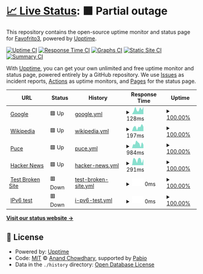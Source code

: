 # [📈 Live Status](https://Favofrito3.github.io/Practicas): <!--live status--> **🟧 Partial outage**

This repository contains the open-source uptime monitor and status page for [Favofrito3](https://Favofrito3.github.io/Practicas), powered by [Upptime](https://github.com/upptime/upptime).

[![Uptime CI](https://github.com/Favofrito3/Practicas/workflows/Uptime%20CI/badge.svg)](https://github.com/Favofrito3/Practicas/actions?query=workflow%3A%22Uptime+CI%22)
[![Response Time CI](https://github.com/Favofrito3/Practicas/workflows/Response%20Time%20CI/badge.svg)](https://github.com/Favofrito3/Practicas/actions?query=workflow%3A%22Response+Time+CI%22)
[![Graphs CI](https://github.com/Favofrito3/Practicas/workflows/Graphs%20CI/badge.svg)](https://github.com/Favofrito3/Practicas/actions?query=workflow%3A%22Graphs+CI%22)
[![Static Site CI](https://github.com/Favofrito3/Practicas/workflows/Static%20Site%20CI/badge.svg)](https://github.com/Favofrito3/Practicas/actions?query=workflow%3A%22Static+Site+CI%22)
[![Summary CI](https://github.com/Favofrito3/Practicas/workflows/Summary%20CI/badge.svg)](https://github.com/Favofrito3/Practicas/actions?query=workflow%3A%22Summary+CI%22)

With [Upptime](https://upptime.js.org), you can get your own unlimited and free uptime monitor and status page, powered entirely by a GitHub repository. We use [Issues](https://github.com/Favofrito3/Practicas/issues) as incident reports, [Actions](https://github.com/Favofrito3/Practicas/actions) as uptime monitors, and [Pages](https://Favofrito3.github.io/Practicas) for the status page.

<!--start: status pages-->
<!-- This summary is generated by Upptime (https://github.com/upptime/upptime) -->
<!-- Do not edit this manually, your changes will be overwritten -->
<!-- prettier-ignore -->
| URL | Status | History | Response Time | Uptime |
| --- | ------ | ------- | ------------- | ------ |
| <img alt="" src="https://icons.duckduckgo.com/ip3/www.google.com.ico" height="13"> [Google](https://www.google.com) | 🟩 Up | [google.yml](https://github.com/Favofrito3/Practicas/commits/HEAD/history/google.yml) | <details><summary><img alt="Response time graph" src="./graphs/google/response-time-week.png" height="20"> 128ms</summary><br><a href="https://Favofrito3.github.io/Practicas/history/google"><img alt="Response time 133" src="https://img.shields.io/endpoint?url=https%3A%2F%2Fraw.githubusercontent.com%2FFavofrito3%2FPracticas%2FHEAD%2Fapi%2Fgoogle%2Fresponse-time.json"></a><br><a href="https://Favofrito3.github.io/Practicas/history/google"><img alt="24-hour response time 79" src="https://img.shields.io/endpoint?url=https%3A%2F%2Fraw.githubusercontent.com%2FFavofrito3%2FPracticas%2FHEAD%2Fapi%2Fgoogle%2Fresponse-time-day.json"></a><br><a href="https://Favofrito3.github.io/Practicas/history/google"><img alt="7-day response time 128" src="https://img.shields.io/endpoint?url=https%3A%2F%2Fraw.githubusercontent.com%2FFavofrito3%2FPracticas%2FHEAD%2Fapi%2Fgoogle%2Fresponse-time-week.json"></a><br><a href="https://Favofrito3.github.io/Practicas/history/google"><img alt="30-day response time 133" src="https://img.shields.io/endpoint?url=https%3A%2F%2Fraw.githubusercontent.com%2FFavofrito3%2FPracticas%2FHEAD%2Fapi%2Fgoogle%2Fresponse-time-month.json"></a><br><a href="https://Favofrito3.github.io/Practicas/history/google"><img alt="1-year response time 133" src="https://img.shields.io/endpoint?url=https%3A%2F%2Fraw.githubusercontent.com%2FFavofrito3%2FPracticas%2FHEAD%2Fapi%2Fgoogle%2Fresponse-time-year.json"></a></details> | <details><summary><a href="https://Favofrito3.github.io/Practicas/history/google">100.00%</a></summary><a href="https://Favofrito3.github.io/Practicas/history/google"><img alt="All-time uptime 100.00%" src="https://img.shields.io/endpoint?url=https%3A%2F%2Fraw.githubusercontent.com%2FFavofrito3%2FPracticas%2FHEAD%2Fapi%2Fgoogle%2Fuptime.json"></a><br><a href="https://Favofrito3.github.io/Practicas/history/google"><img alt="24-hour uptime 100.00%" src="https://img.shields.io/endpoint?url=https%3A%2F%2Fraw.githubusercontent.com%2FFavofrito3%2FPracticas%2FHEAD%2Fapi%2Fgoogle%2Fuptime-day.json"></a><br><a href="https://Favofrito3.github.io/Practicas/history/google"><img alt="7-day uptime 100.00%" src="https://img.shields.io/endpoint?url=https%3A%2F%2Fraw.githubusercontent.com%2FFavofrito3%2FPracticas%2FHEAD%2Fapi%2Fgoogle%2Fuptime-week.json"></a><br><a href="https://Favofrito3.github.io/Practicas/history/google"><img alt="30-day uptime 100.00%" src="https://img.shields.io/endpoint?url=https%3A%2F%2Fraw.githubusercontent.com%2FFavofrito3%2FPracticas%2FHEAD%2Fapi%2Fgoogle%2Fuptime-month.json"></a><br><a href="https://Favofrito3.github.io/Practicas/history/google"><img alt="1-year uptime 100.00%" src="https://img.shields.io/endpoint?url=https%3A%2F%2Fraw.githubusercontent.com%2FFavofrito3%2FPracticas%2FHEAD%2Fapi%2Fgoogle%2Fuptime-year.json"></a></details>
| <img alt="" src="https://icons.duckduckgo.com/ip3/en.wikipedia.org.ico" height="13"> [Wikipedia](https://en.wikipedia.org) | 🟩 Up | [wikipedia.yml](https://github.com/Favofrito3/Practicas/commits/HEAD/history/wikipedia.yml) | <details><summary><img alt="Response time graph" src="./graphs/wikipedia/response-time-week.png" height="20"> 197ms</summary><br><a href="https://Favofrito3.github.io/Practicas/history/wikipedia"><img alt="Response time 217" src="https://img.shields.io/endpoint?url=https%3A%2F%2Fraw.githubusercontent.com%2FFavofrito3%2FPracticas%2FHEAD%2Fapi%2Fwikipedia%2Fresponse-time.json"></a><br><a href="https://Favofrito3.github.io/Practicas/history/wikipedia"><img alt="24-hour response time 220" src="https://img.shields.io/endpoint?url=https%3A%2F%2Fraw.githubusercontent.com%2FFavofrito3%2FPracticas%2FHEAD%2Fapi%2Fwikipedia%2Fresponse-time-day.json"></a><br><a href="https://Favofrito3.github.io/Practicas/history/wikipedia"><img alt="7-day response time 197" src="https://img.shields.io/endpoint?url=https%3A%2F%2Fraw.githubusercontent.com%2FFavofrito3%2FPracticas%2FHEAD%2Fapi%2Fwikipedia%2Fresponse-time-week.json"></a><br><a href="https://Favofrito3.github.io/Practicas/history/wikipedia"><img alt="30-day response time 217" src="https://img.shields.io/endpoint?url=https%3A%2F%2Fraw.githubusercontent.com%2FFavofrito3%2FPracticas%2FHEAD%2Fapi%2Fwikipedia%2Fresponse-time-month.json"></a><br><a href="https://Favofrito3.github.io/Practicas/history/wikipedia"><img alt="1-year response time 217" src="https://img.shields.io/endpoint?url=https%3A%2F%2Fraw.githubusercontent.com%2FFavofrito3%2FPracticas%2FHEAD%2Fapi%2Fwikipedia%2Fresponse-time-year.json"></a></details> | <details><summary><a href="https://Favofrito3.github.io/Practicas/history/wikipedia">100.00%</a></summary><a href="https://Favofrito3.github.io/Practicas/history/wikipedia"><img alt="All-time uptime 100.00%" src="https://img.shields.io/endpoint?url=https%3A%2F%2Fraw.githubusercontent.com%2FFavofrito3%2FPracticas%2FHEAD%2Fapi%2Fwikipedia%2Fuptime.json"></a><br><a href="https://Favofrito3.github.io/Practicas/history/wikipedia"><img alt="24-hour uptime 100.00%" src="https://img.shields.io/endpoint?url=https%3A%2F%2Fraw.githubusercontent.com%2FFavofrito3%2FPracticas%2FHEAD%2Fapi%2Fwikipedia%2Fuptime-day.json"></a><br><a href="https://Favofrito3.github.io/Practicas/history/wikipedia"><img alt="7-day uptime 100.00%" src="https://img.shields.io/endpoint?url=https%3A%2F%2Fraw.githubusercontent.com%2FFavofrito3%2FPracticas%2FHEAD%2Fapi%2Fwikipedia%2Fuptime-week.json"></a><br><a href="https://Favofrito3.github.io/Practicas/history/wikipedia"><img alt="30-day uptime 100.00%" src="https://img.shields.io/endpoint?url=https%3A%2F%2Fraw.githubusercontent.com%2FFavofrito3%2FPracticas%2FHEAD%2Fapi%2Fwikipedia%2Fuptime-month.json"></a><br><a href="https://Favofrito3.github.io/Practicas/history/wikipedia"><img alt="1-year uptime 100.00%" src="https://img.shields.io/endpoint?url=https%3A%2F%2Fraw.githubusercontent.com%2FFavofrito3%2FPracticas%2FHEAD%2Fapi%2Fwikipedia%2Fuptime-year.json"></a></details>
| <img alt="" src="https://icons.duckduckgo.com/ip3/pucetec.puce.edu.ec.ico" height="13"> [Puce](https://pucetec.puce.edu.ec/2023-02/login/index.php) | 🟩 Up | [puce.yml](https://github.com/Favofrito3/Practicas/commits/HEAD/history/puce.yml) | <details><summary><img alt="Response time graph" src="./graphs/puce/response-time-week.png" height="20"> 984ms</summary><br><a href="https://Favofrito3.github.io/Practicas/history/puce"><img alt="Response time 858" src="https://img.shields.io/endpoint?url=https%3A%2F%2Fraw.githubusercontent.com%2FFavofrito3%2FPracticas%2FHEAD%2Fapi%2Fpuce%2Fresponse-time.json"></a><br><a href="https://Favofrito3.github.io/Practicas/history/puce"><img alt="24-hour response time 200" src="https://img.shields.io/endpoint?url=https%3A%2F%2Fraw.githubusercontent.com%2FFavofrito3%2FPracticas%2FHEAD%2Fapi%2Fpuce%2Fresponse-time-day.json"></a><br><a href="https://Favofrito3.github.io/Practicas/history/puce"><img alt="7-day response time 984" src="https://img.shields.io/endpoint?url=https%3A%2F%2Fraw.githubusercontent.com%2FFavofrito3%2FPracticas%2FHEAD%2Fapi%2Fpuce%2Fresponse-time-week.json"></a><br><a href="https://Favofrito3.github.io/Practicas/history/puce"><img alt="30-day response time 858" src="https://img.shields.io/endpoint?url=https%3A%2F%2Fraw.githubusercontent.com%2FFavofrito3%2FPracticas%2FHEAD%2Fapi%2Fpuce%2Fresponse-time-month.json"></a><br><a href="https://Favofrito3.github.io/Practicas/history/puce"><img alt="1-year response time 858" src="https://img.shields.io/endpoint?url=https%3A%2F%2Fraw.githubusercontent.com%2FFavofrito3%2FPracticas%2FHEAD%2Fapi%2Fpuce%2Fresponse-time-year.json"></a></details> | <details><summary><a href="https://Favofrito3.github.io/Practicas/history/puce">100.00%</a></summary><a href="https://Favofrito3.github.io/Practicas/history/puce"><img alt="All-time uptime 99.65%" src="https://img.shields.io/endpoint?url=https%3A%2F%2Fraw.githubusercontent.com%2FFavofrito3%2FPracticas%2FHEAD%2Fapi%2Fpuce%2Fuptime.json"></a><br><a href="https://Favofrito3.github.io/Practicas/history/puce"><img alt="24-hour uptime 100.00%" src="https://img.shields.io/endpoint?url=https%3A%2F%2Fraw.githubusercontent.com%2FFavofrito3%2FPracticas%2FHEAD%2Fapi%2Fpuce%2Fuptime-day.json"></a><br><a href="https://Favofrito3.github.io/Practicas/history/puce"><img alt="7-day uptime 100.00%" src="https://img.shields.io/endpoint?url=https%3A%2F%2Fraw.githubusercontent.com%2FFavofrito3%2FPracticas%2FHEAD%2Fapi%2Fpuce%2Fuptime-week.json"></a><br><a href="https://Favofrito3.github.io/Practicas/history/puce"><img alt="30-day uptime 99.65%" src="https://img.shields.io/endpoint?url=https%3A%2F%2Fraw.githubusercontent.com%2FFavofrito3%2FPracticas%2FHEAD%2Fapi%2Fpuce%2Fuptime-month.json"></a><br><a href="https://Favofrito3.github.io/Practicas/history/puce"><img alt="1-year uptime 99.65%" src="https://img.shields.io/endpoint?url=https%3A%2F%2Fraw.githubusercontent.com%2FFavofrito3%2FPracticas%2FHEAD%2Fapi%2Fpuce%2Fuptime-year.json"></a></details>
| <img alt="" src="https://icons.duckduckgo.com/ip3/news.ycombinator.com.ico" height="13"> [Hacker News](https://news.ycombinator.com) | 🟩 Up | [hacker-news.yml](https://github.com/Favofrito3/Practicas/commits/HEAD/history/hacker-news.yml) | <details><summary><img alt="Response time graph" src="./graphs/hacker-news/response-time-week.png" height="20"> 291ms</summary><br><a href="https://Favofrito3.github.io/Practicas/history/hacker-news"><img alt="Response time 277" src="https://img.shields.io/endpoint?url=https%3A%2F%2Fraw.githubusercontent.com%2FFavofrito3%2FPracticas%2FHEAD%2Fapi%2Fhacker-news%2Fresponse-time.json"></a><br><a href="https://Favofrito3.github.io/Practicas/history/hacker-news"><img alt="24-hour response time 445" src="https://img.shields.io/endpoint?url=https%3A%2F%2Fraw.githubusercontent.com%2FFavofrito3%2FPracticas%2FHEAD%2Fapi%2Fhacker-news%2Fresponse-time-day.json"></a><br><a href="https://Favofrito3.github.io/Practicas/history/hacker-news"><img alt="7-day response time 291" src="https://img.shields.io/endpoint?url=https%3A%2F%2Fraw.githubusercontent.com%2FFavofrito3%2FPracticas%2FHEAD%2Fapi%2Fhacker-news%2Fresponse-time-week.json"></a><br><a href="https://Favofrito3.github.io/Practicas/history/hacker-news"><img alt="30-day response time 277" src="https://img.shields.io/endpoint?url=https%3A%2F%2Fraw.githubusercontent.com%2FFavofrito3%2FPracticas%2FHEAD%2Fapi%2Fhacker-news%2Fresponse-time-month.json"></a><br><a href="https://Favofrito3.github.io/Practicas/history/hacker-news"><img alt="1-year response time 277" src="https://img.shields.io/endpoint?url=https%3A%2F%2Fraw.githubusercontent.com%2FFavofrito3%2FPracticas%2FHEAD%2Fapi%2Fhacker-news%2Fresponse-time-year.json"></a></details> | <details><summary><a href="https://Favofrito3.github.io/Practicas/history/hacker-news">100.00%</a></summary><a href="https://Favofrito3.github.io/Practicas/history/hacker-news"><img alt="All-time uptime 100.00%" src="https://img.shields.io/endpoint?url=https%3A%2F%2Fraw.githubusercontent.com%2FFavofrito3%2FPracticas%2FHEAD%2Fapi%2Fhacker-news%2Fuptime.json"></a><br><a href="https://Favofrito3.github.io/Practicas/history/hacker-news"><img alt="24-hour uptime 100.00%" src="https://img.shields.io/endpoint?url=https%3A%2F%2Fraw.githubusercontent.com%2FFavofrito3%2FPracticas%2FHEAD%2Fapi%2Fhacker-news%2Fuptime-day.json"></a><br><a href="https://Favofrito3.github.io/Practicas/history/hacker-news"><img alt="7-day uptime 100.00%" src="https://img.shields.io/endpoint?url=https%3A%2F%2Fraw.githubusercontent.com%2FFavofrito3%2FPracticas%2FHEAD%2Fapi%2Fhacker-news%2Fuptime-week.json"></a><br><a href="https://Favofrito3.github.io/Practicas/history/hacker-news"><img alt="30-day uptime 100.00%" src="https://img.shields.io/endpoint?url=https%3A%2F%2Fraw.githubusercontent.com%2FFavofrito3%2FPracticas%2FHEAD%2Fapi%2Fhacker-news%2Fuptime-month.json"></a><br><a href="https://Favofrito3.github.io/Practicas/history/hacker-news"><img alt="1-year uptime 100.00%" src="https://img.shields.io/endpoint?url=https%3A%2F%2Fraw.githubusercontent.com%2FFavofrito3%2FPracticas%2FHEAD%2Fapi%2Fhacker-news%2Fuptime-year.json"></a></details>
| <img alt="" src="https://icons.duckduckgo.com/ip3/thissitedoesnotexist.koj.co.ico" height="13"> [Test Broken Site](https://thissitedoesnotexist.koj.co) | 🟥 Down | [test-broken-site.yml](https://github.com/Favofrito3/Practicas/commits/HEAD/history/test-broken-site.yml) | <details><summary><img alt="Response time graph" src="./graphs/test-broken-site/response-time-week.png" height="20"> 0ms</summary><br><a href="https://Favofrito3.github.io/Practicas/history/test-broken-site"><img alt="Response time 0" src="https://img.shields.io/endpoint?url=https%3A%2F%2Fraw.githubusercontent.com%2FFavofrito3%2FPracticas%2FHEAD%2Fapi%2Ftest-broken-site%2Fresponse-time.json"></a><br><a href="https://Favofrito3.github.io/Practicas/history/test-broken-site"><img alt="24-hour response time 0" src="https://img.shields.io/endpoint?url=https%3A%2F%2Fraw.githubusercontent.com%2FFavofrito3%2FPracticas%2FHEAD%2Fapi%2Ftest-broken-site%2Fresponse-time-day.json"></a><br><a href="https://Favofrito3.github.io/Practicas/history/test-broken-site"><img alt="7-day response time 0" src="https://img.shields.io/endpoint?url=https%3A%2F%2Fraw.githubusercontent.com%2FFavofrito3%2FPracticas%2FHEAD%2Fapi%2Ftest-broken-site%2Fresponse-time-week.json"></a><br><a href="https://Favofrito3.github.io/Practicas/history/test-broken-site"><img alt="30-day response time 0" src="https://img.shields.io/endpoint?url=https%3A%2F%2Fraw.githubusercontent.com%2FFavofrito3%2FPracticas%2FHEAD%2Fapi%2Ftest-broken-site%2Fresponse-time-month.json"></a><br><a href="https://Favofrito3.github.io/Practicas/history/test-broken-site"><img alt="1-year response time 0" src="https://img.shields.io/endpoint?url=https%3A%2F%2Fraw.githubusercontent.com%2FFavofrito3%2FPracticas%2FHEAD%2Fapi%2Ftest-broken-site%2Fresponse-time-year.json"></a></details> | <details><summary><a href="https://Favofrito3.github.io/Practicas/history/test-broken-site">100.00%</a></summary><a href="https://Favofrito3.github.io/Practicas/history/test-broken-site"><img alt="All-time uptime 100.00%" src="https://img.shields.io/endpoint?url=https%3A%2F%2Fraw.githubusercontent.com%2FFavofrito3%2FPracticas%2FHEAD%2Fapi%2Ftest-broken-site%2Fuptime.json"></a><br><a href="https://Favofrito3.github.io/Practicas/history/test-broken-site"><img alt="24-hour uptime 100.00%" src="https://img.shields.io/endpoint?url=https%3A%2F%2Fraw.githubusercontent.com%2FFavofrito3%2FPracticas%2FHEAD%2Fapi%2Ftest-broken-site%2Fuptime-day.json"></a><br><a href="https://Favofrito3.github.io/Practicas/history/test-broken-site"><img alt="7-day uptime 100.00%" src="https://img.shields.io/endpoint?url=https%3A%2F%2Fraw.githubusercontent.com%2FFavofrito3%2FPracticas%2FHEAD%2Fapi%2Ftest-broken-site%2Fuptime-week.json"></a><br><a href="https://Favofrito3.github.io/Practicas/history/test-broken-site"><img alt="30-day uptime 100.00%" src="https://img.shields.io/endpoint?url=https%3A%2F%2Fraw.githubusercontent.com%2FFavofrito3%2FPracticas%2FHEAD%2Fapi%2Ftest-broken-site%2Fuptime-month.json"></a><br><a href="https://Favofrito3.github.io/Practicas/history/test-broken-site"><img alt="1-year uptime 100.00%" src="https://img.shields.io/endpoint?url=https%3A%2F%2Fraw.githubusercontent.com%2FFavofrito3%2FPracticas%2FHEAD%2Fapi%2Ftest-broken-site%2Fuptime-year.json"></a></details>
| <img alt="" src="https://icons.duckduckgo.com/ip3/null.ico" height="13"> [IPv6 test](forwardemail.net) | 🟥 Down | [i-pv6-test.yml](https://github.com/Favofrito3/Practicas/commits/HEAD/history/i-pv6-test.yml) | <details><summary><img alt="Response time graph" src="./graphs/i-pv6-test/response-time-week.png" height="20"> 0ms</summary><br><a href="https://Favofrito3.github.io/Practicas/history/i-pv6-test"><img alt="Response time 0" src="https://img.shields.io/endpoint?url=https%3A%2F%2Fraw.githubusercontent.com%2FFavofrito3%2FPracticas%2FHEAD%2Fapi%2Fi-pv6-test%2Fresponse-time.json"></a><br><a href="https://Favofrito3.github.io/Practicas/history/i-pv6-test"><img alt="24-hour response time 0" src="https://img.shields.io/endpoint?url=https%3A%2F%2Fraw.githubusercontent.com%2FFavofrito3%2FPracticas%2FHEAD%2Fapi%2Fi-pv6-test%2Fresponse-time-day.json"></a><br><a href="https://Favofrito3.github.io/Practicas/history/i-pv6-test"><img alt="7-day response time 0" src="https://img.shields.io/endpoint?url=https%3A%2F%2Fraw.githubusercontent.com%2FFavofrito3%2FPracticas%2FHEAD%2Fapi%2Fi-pv6-test%2Fresponse-time-week.json"></a><br><a href="https://Favofrito3.github.io/Practicas/history/i-pv6-test"><img alt="30-day response time 0" src="https://img.shields.io/endpoint?url=https%3A%2F%2Fraw.githubusercontent.com%2FFavofrito3%2FPracticas%2FHEAD%2Fapi%2Fi-pv6-test%2Fresponse-time-month.json"></a><br><a href="https://Favofrito3.github.io/Practicas/history/i-pv6-test"><img alt="1-year response time 0" src="https://img.shields.io/endpoint?url=https%3A%2F%2Fraw.githubusercontent.com%2FFavofrito3%2FPracticas%2FHEAD%2Fapi%2Fi-pv6-test%2Fresponse-time-year.json"></a></details> | <details><summary><a href="https://Favofrito3.github.io/Practicas/history/i-pv6-test">100.00%</a></summary><a href="https://Favofrito3.github.io/Practicas/history/i-pv6-test"><img alt="All-time uptime 100.00%" src="https://img.shields.io/endpoint?url=https%3A%2F%2Fraw.githubusercontent.com%2FFavofrito3%2FPracticas%2FHEAD%2Fapi%2Fi-pv6-test%2Fuptime.json"></a><br><a href="https://Favofrito3.github.io/Practicas/history/i-pv6-test"><img alt="24-hour uptime 100.00%" src="https://img.shields.io/endpoint?url=https%3A%2F%2Fraw.githubusercontent.com%2FFavofrito3%2FPracticas%2FHEAD%2Fapi%2Fi-pv6-test%2Fuptime-day.json"></a><br><a href="https://Favofrito3.github.io/Practicas/history/i-pv6-test"><img alt="7-day uptime 100.00%" src="https://img.shields.io/endpoint?url=https%3A%2F%2Fraw.githubusercontent.com%2FFavofrito3%2FPracticas%2FHEAD%2Fapi%2Fi-pv6-test%2Fuptime-week.json"></a><br><a href="https://Favofrito3.github.io/Practicas/history/i-pv6-test"><img alt="30-day uptime 100.00%" src="https://img.shields.io/endpoint?url=https%3A%2F%2Fraw.githubusercontent.com%2FFavofrito3%2FPracticas%2FHEAD%2Fapi%2Fi-pv6-test%2Fuptime-month.json"></a><br><a href="https://Favofrito3.github.io/Practicas/history/i-pv6-test"><img alt="1-year uptime 100.00%" src="https://img.shields.io/endpoint?url=https%3A%2F%2Fraw.githubusercontent.com%2FFavofrito3%2FPracticas%2FHEAD%2Fapi%2Fi-pv6-test%2Fuptime-year.json"></a></details>

<!--end: status pages-->

[**Visit our status website →**](https://Favofrito3.github.io/Practicas)

## 📄 License

- Powered by: [Upptime](https://github.com/upptime/upptime)
- Code: [MIT](./LICENSE) © [Anand Chowdhary](https://anandchowdhary.com), supported by [Pabio](https://pabio.com)
- Data in the `./history` directory: [Open Database License](https://opendatacommons.org/licenses/odbl/1-0/)
